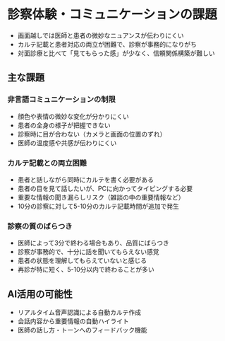 # 診察体験・コミュニケーションの課題

- 画面越しでは医師と患者の微妙なニュアンスが伝わりにくい
- カルテ記載と患者対応の両立が困難で、診察が事務的になりがち
- 対面診療と比べて「見てもらった感」が少なく、信頼関係構築が難しい

## 主な課題

### 非言語コミュニケーションの制限
- 顔色や表情の微妙な変化が分かりにくい
- 患者の全身の様子が把握できない
- 診察時に目が合わない（カメラと画面の位置のずれ）
- 医師の温度感や共感が伝わりにくい

### カルテ記載との両立困難
- 患者と話しながら同時にカルテを書く必要がある
- 患者の目を見て話したいが、PCに向かってタイピングする必要
- 重要な情報の聞き漏らしリスク（雑談の中の重要情報など）
- 10分の診察に対して5-10分のカルテ記載時間が追加で発生

### 診察の質のばらつき
- 医師によって3分で終わる場合もあり、品質にばらつき
- 診察が事務的で、十分に話を聞いてもらえない感覚
- 患者の状態を理解してもらえていないと感じる
- 再診が特に短く、5-10分以内で終わることが多い

## AI活用の可能性
- リアルタイム音声認識による自動カルテ作成
- 会話内容から重要情報の自動ハイライト
- 医師の話し方・トーンへのフィードバック機能